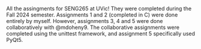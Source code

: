 All the assingments for SENG265 at UVic! They were completed during the Fall 2024 semester.
Assignments 1 and 2 (completed in C) were done entirely by myself. However, assignments 3, 4 and 5 were done collaboratively with @mdoheny9. 
The collaborative assignments were completed using the unittest framework, and assignment 5 specifically used PyQt5.
